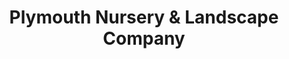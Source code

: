---
title: "Plymouth Nursery & Landscape Company"
url: /plymouth-meeting/plymouth-nursery-and-landscape-company/
shop: garden centre
---